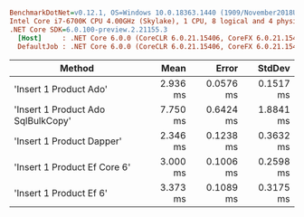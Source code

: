 ``` ini

BenchmarkDotNet=v0.12.1, OS=Windows 10.0.18363.1440 (1909/November2018Update/19H2)
Intel Core i7-6700K CPU 4.00GHz (Skylake), 1 CPU, 8 logical and 4 physical cores
.NET Core SDK=6.0.100-preview.2.21155.3
  [Host]     : .NET Core 6.0.0 (CoreCLR 6.0.21.15406, CoreFX 6.0.21.15406), X64 RyuJIT
  DefaultJob : .NET Core 6.0.0 (CoreCLR 6.0.21.15406, CoreFX 6.0.21.15406), X64 RyuJIT


```
|                             Method |     Mean |     Error |    StdDev |
|----------------------------------- |---------:|----------:|----------:|
|             &#39;Insert 1 Product Ado&#39; | 2.936 ms | 0.0576 ms | 0.1517 ms |
| &#39;Insert 1 Product Ado SqlBulkCopy&#39; | 7.750 ms | 0.6424 ms | 1.8841 ms |
|          &#39;Insert 1 Product Dapper&#39; | 2.346 ms | 0.1238 ms | 0.3632 ms |
|       &#39;Insert 1 Product Ef Core 6&#39; | 3.000 ms | 0.1006 ms | 0.2598 ms |
|            &#39;Insert 1 Product Ef 6&#39; | 3.373 ms | 0.1089 ms | 0.3175 ms |
